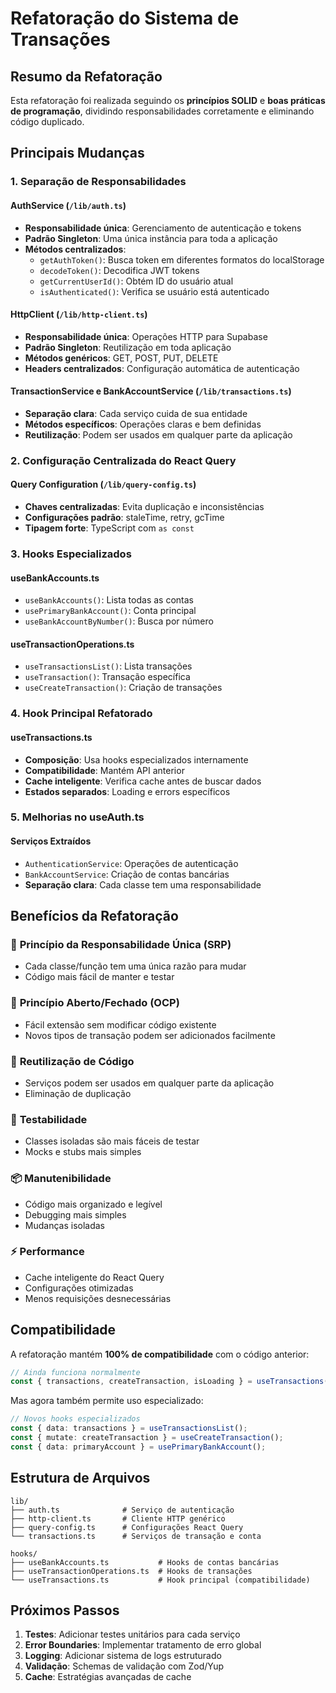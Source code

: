 # Refatoração do Sistema de Transações

## Resumo da Refatoração

Esta refatoração foi realizada seguindo os **princípios SOLID** e **boas práticas de programação**, dividindo responsabilidades corretamente e eliminando código duplicado.

## Principais Mudanças

### 1. Separação de Responsabilidades

#### **AuthService** (`/lib/auth.ts`)

- **Responsabilidade única**: Gerenciamento de autenticação e tokens
- **Padrão Singleton**: Uma única instância para toda a aplicação
- **Métodos centralizados**:
  - `getAuthToken()`: Busca token em diferentes formatos do localStorage
  - `decodeToken()`: Decodifica JWT tokens
  - `getCurrentUserId()`: Obtém ID do usuário atual
  - `isAuthenticated()`: Verifica se usuário está autenticado

#### **HttpClient** (`/lib/http-client.ts`)

- **Responsabilidade única**: Operações HTTP para Supabase
- **Padrão Singleton**: Reutilização em toda aplicação
- **Métodos genéricos**: GET, POST, PUT, DELETE
- **Headers centralizados**: Configuração automática de autenticação

#### **TransactionService e BankAccountService** (`/lib/transactions.ts`)

- **Separação clara**: Cada serviço cuida de sua entidade
- **Métodos específicos**: Operações claras e bem definidas
- **Reutilização**: Podem ser usados em qualquer parte da aplicação

### 2. Configuração Centralizada do React Query

#### **Query Configuration** (`/lib/query-config.ts`)

- **Chaves centralizadas**: Evita duplicação e inconsistências
- **Configurações padrão**: staleTime, retry, gcTime
- **Tipagem forte**: TypeScript com `as const`

### 3. Hooks Especializados

#### **useBankAccounts.ts**

- `useBankAccounts()`: Lista todas as contas
- `usePrimaryBankAccount()`: Conta principal
- `useBankAccountByNumber()`: Busca por número

#### **useTransactionOperations.ts**

- `useTransactionsList()`: Lista transações
- `useTransaction()`: Transação específica
- `useCreateTransaction()`: Criação de transações

### 4. Hook Principal Refatorado

#### **useTransactions.ts**

- **Composição**: Usa hooks especializados internamente
- **Compatibilidade**: Mantém API anterior
- **Cache inteligente**: Verifica cache antes de buscar dados
- **Estados separados**: Loading e errors específicos

### 5. Melhorias no useAuth.ts

#### **Serviços Extraídos**

- `AuthenticationService`: Operações de autenticação
- `BankAccountService`: Criação de contas bancárias
- **Separação clara**: Cada classe tem uma responsabilidade

## Benefícios da Refatoração

### 🎯 **Princípio da Responsabilidade Única (SRP)**

- Cada classe/função tem uma única razão para mudar
- Código mais fácil de manter e testar

### 🔧 **Princípio Aberto/Fechado (OCP)**

- Fácil extensão sem modificar código existente
- Novos tipos de transação podem ser adicionados facilmente

### 🔄 **Reutilização de Código**

- Serviços podem ser usados em qualquer parte da aplicação
- Eliminação de duplicação

### 🧪 **Testabilidade**

- Classes isoladas são mais fáceis de testar
- Mocks e stubs mais simples

### 📦 **Manutenibilidade**

- Código mais organizado e legível
- Debugging mais simples
- Mudanças isoladas

### ⚡ **Performance**

- Cache inteligente do React Query
- Configurações otimizadas
- Menos requisições desnecessárias

## Compatibilidade

A refatoração mantém **100% de compatibilidade** com o código anterior:

```typescript
// Ainda funciona normalmente
const { transactions, createTransaction, isLoading } = useTransactions();
```

Mas agora também permite uso especializado:

```typescript
// Novos hooks especializados
const { data: transactions } = useTransactionsList();
const { mutate: createTransaction } = useCreateTransaction();
const { data: primaryAccount } = usePrimaryBankAccount();
```

## Estrutura de Arquivos

```
lib/
├── auth.ts              # Serviço de autenticação
├── http-client.ts       # Cliente HTTP genérico
├── query-config.ts      # Configurações React Query
└── transactions.ts      # Serviços de transação e conta

hooks/
├── useBankAccounts.ts           # Hooks de contas bancárias
├── useTransactionOperations.ts  # Hooks de transações
└── useTransactions.ts           # Hook principal (compatibilidade)
```

## Próximos Passos

1. **Testes**: Adicionar testes unitários para cada serviço
2. **Error Boundaries**: Implementar tratamento de erro global
3. **Logging**: Adicionar sistema de logs estruturado
4. **Validação**: Schemas de validação com Zod/Yup
5. **Cache**: Estratégias avançadas de cache
